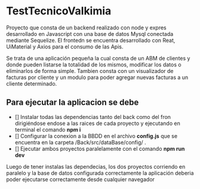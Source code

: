 # TestTecnicoValkimia

Proyecto que consta de un backend realizado con node y expres desarrollado en Javascript con una base de datos Mysql conectada mediante Sequelize.
El frontedn se encuentra desarrollado con Reat, UiMaterial  y Axios para el consumo de las Apis.

Se trata de una aplicación pequeña la cual consta de un ABM de clientes y donde pueden listarse la totalidad de los mismos, modificar los datos o eliminarlos de forma simple. Tambien consta con un visualizador de facturas por cliente y un modulo para poder agregar nuevas facturas a un cliente determinado.

## Para ejecutar la aplicacion se debe
- [] Instalar todas las  dependencias tanto del back como del fron dirigiéndose  endose a las raices de cada proyecto y ejecutando en terminal el comando **npm i**
- [] Configurar la conexion a la BBDD en el archivo **config.js** que se encuentra en la carpeta /Back/src/dataBase/config/ .
- [] Ejecutar ambos proyectos paralelamente con el comando **npm run dev**

Luego de tener instalas las dependecias, los dos proyectos corriendo en paralelo y la base de datos configurada correctamente la aplicación deberia poder ejecutarse correctamente desde cualquier navegador
